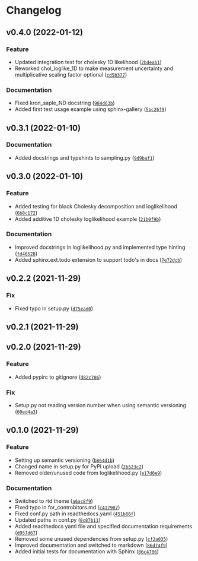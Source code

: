 # Changelog

<!--next-version-placeholder-->

## v0.4.0 (2022-01-12)
### Feature
* Updated integration test for cholesky 1D likelihood ([`2bdeab1`](https://gitlab.com/GKoune/tripy/-/commit/2bdeab13971589db9ceff2c7c2c603533c80d7a8))
* Reworked chol_loglike_1D to make measurement uncertainty and multiplicative scaling factor optional ([`cd5b377`](https://gitlab.com/GKoune/tripy/-/commit/cd5b377dd07c6cecdb9c8bff6c86c221a897ceb4))

### Documentation
* Fixed kron_saple_ND docstring ([`984d63b`](https://gitlab.com/GKoune/tripy/-/commit/984d63bbb9e4bdd53f1da8ed0b4acb12530e3dda))
* Added first test usage example using sphinx-gallery ([`5bc26f9`](https://gitlab.com/GKoune/tripy/-/commit/5bc26f9a571fd68a72dfeceeae579c5c3cde87ef))

## v0.3.1 (2022-01-10)
### Documentation
* Added docstrings and typehints to sampling.py ([`9d9baf1`](https://gitlab.com/GKoune/tripy/-/commit/9d9baf1080f806345919cc8e9d9e888c9588bf16))

## v0.3.0 (2022-01-10)
### Feature
* Added testing for block Cholesky decomposition and loglikelihood ([`6b8c172`](https://gitlab.com/GKoune/tripy/-/commit/6b8c172874446859cdfc0a7e0007f9daee369b4a))
* Added additive 1D cholesky loglikelihood example ([`21b0f9b`](https://gitlab.com/GKoune/tripy/-/commit/21b0f9b353ca0fc5e6c7a7d53bb0ec3ba92c78f3))

### Documentation
* Improved docstrings in loglikelihood.py and implemented type hinting ([`fd46528`](https://gitlab.com/GKoune/tripy/-/commit/fd465284651f97e58a5b27fe5a2b2ecc9796a208))
* Added sphinx.ext.todo extension to support todo's in docs ([`7e72dcb`](https://gitlab.com/GKoune/tripy/-/commit/7e72dcb350e241412b07a87234f0b8f0aedbdf4b))

## v0.2.2 (2021-11-29)
### Fix
* Fixed typo in setup.py ([`d75ead0`](https://gitlab.com/GKoune/tripy/-/commit/d75ead086f6425dde596506c971c2dab7d652d25))

## v0.2.1 (2021-11-29)


## v0.2.0 (2021-11-29)
### Feature
* Added pypirc to gitignore ([`d82c786`](https://gitlab.com/GKoune/tripy/-/commit/d82c786b69f14fba2a65749b173eff3bf2913606))

### Fix
* Setup.py not reading version number when using semantic versioning ([`60ed4a3`](https://gitlab.com/GKoune/tripy/-/commit/60ed4a3b943bd8d15475945fb366540131f4c240))

## v0.1.0 (2021-11-29)
### Feature
* Setting up semantic versioning ([`b864d1b`](https://gitlab.com/GKoune/tripy/-/commit/b864d1b518b86a744b67c5cb8b1e87c710068ada))
* Changed name in setup.py for PyPI upload ([`2b523c2`](https://gitlab.com/GKoune/tripy/-/commit/2b523c21a8887b5544998e6c355dbee6981300db))
* Removed older/unused code from loglikelihood.py ([`e17d0e9`](https://gitlab.com/GKoune/tripy/-/commit/e17d0e97823b78bdba2521fb0e3228768617eff4))

### Documentation
* Switched to rtd theme ([`a6ac8f9`](https://gitlab.com/GKoune/tripy/-/commit/a6ac8f92db96ef53a66ded9dc7de8749d0a4a2bb))
* Fixed typo in for_controbitors.md ([`c417907`](https://gitlab.com/GKoune/tripy/-/commit/c4179071e76b795b3b5ecc8166f448cceaf5aa98))
* Fixed conf.py path in readthedocs.yaml ([`451b66f`](https://gitlab.com/GKoune/tripy/-/commit/451b66fbc9bba471c1093773ceb796e43ace019d))
* Updated paths in conf.py ([`8c87b11`](https://gitlab.com/GKoune/tripy/-/commit/8c87b113bc5b36a5127eac9c811125488533bf9d))
* Added readthedocs yaml file and specified documentation requirements ([`d957d67`](https://gitlab.com/GKoune/tripy/-/commit/d957d677256e70c1fa8bbffc9d60c715287aafc7))
* Removed some unused dependencies from setup.py ([`cf2a035`](https://gitlab.com/GKoune/tripy/-/commit/cf2a0354800dad04d7b3592218a1b6805d10d72b))
* Improved documentation and  switched to markdown ([`86d74f9`](https://gitlab.com/GKoune/tripy/-/commit/86d74f91bd1e7de431bd77e50370fb45aba207c2))
* Added initial tests for documentation with Sphinx ([`86c4786`](https://gitlab.com/GKoune/tripy/-/commit/86c4786350e7bb3e7700207b6d3a1170db366fa1))
